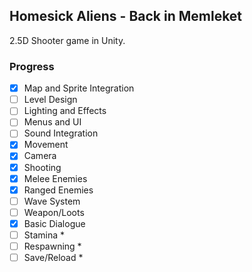 ## Homesick Aliens - Back in Memleket
2.5D Shooter game in Unity.

### Progress
- [X] Map and Sprite Integration
- [ ] Level Design
- [ ] Lighting and Effects
- [ ] Menus and UI
- [ ] Sound Integration
- [X] Movement
- [X] Camera
- [X] Shooting
- [X] Melee Enemies
- [X] Ranged Enemies
- [ ] Wave System
- [ ] Weapon/Loots
- [X] Basic Dialogue
- [ ] Stamina *
- [ ] Respawning *
- [ ] Save/Reload *
